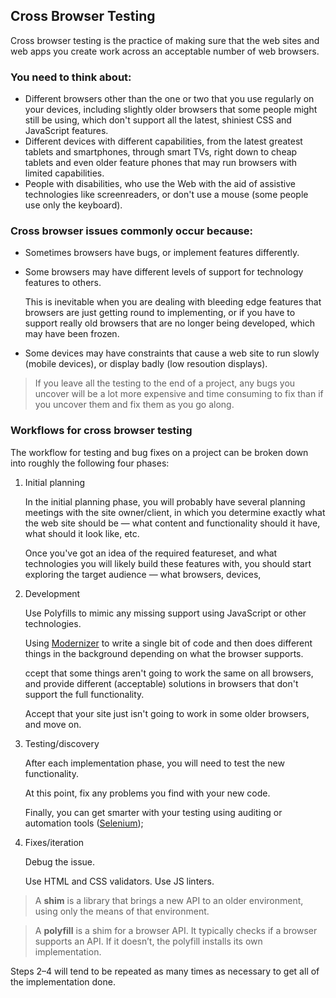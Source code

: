 ## Cross Browser Testing
Cross browser testing is the practice of making sure that the web sites and web apps you create work across an acceptable number of web browsers.

### You need to think about:
* Different browsers other than the one or two that you use regularly on your devices, including slightly older browsers that some people might still be using, which don't support all the latest, shiniest CSS and JavaScript features.
* Different devices with different capabilities, from the latest greatest tablets and smartphones, through smart TVs, right down to cheap tablets and even older feature phones that may run browsers with limited capabilities.
* People with disabilities, who use the Web with the aid of assistive technologies like screenreaders, or don't use a mouse (some people use only the keyboard).

### Cross browser issues commonly occur because:
* Sometimes browsers have bugs, or implement features differently.

* Some browsers may have different levels of support for technology features to others. 

    This is inevitable when you are dealing with bleeding edge features that browsers are just getting round to implementing, or if you have to support really old browsers that are no longer being developed, which may have been frozen.

* Some devices may have constraints that cause a web site to run slowly (mobile devices), or display badly (low resoution displays). 

> If you leave all the testing to the end of a project, any bugs you uncover will be a lot more expensive and time consuming to fix than if you uncover them and fix them as you go along.

### Workflows for cross browser testing
The workflow for testing and bug fixes on a project can be broken down into roughly the following four phases:
1. Initial planning

    In the initial planning phase, you will probably have several planning meetings with the site owner/client, in which you determine exactly what the web site should be — what content and functionality should it have, what should it look like, etc.

    Once you've got an idea of the required featureset, and what technologies you will likely build these features with, you should start exploring the target audience — what browsers, devices, 

2. Development

    Use Polyfills to mimic any missing support using JavaScript or other technologies.

    Using [Modernizer](https://modernizr.com/) to write a single bit of code and then does different things in the background depending on what the browser supports.

    ccept that some things aren't going to work the same on all browsers, and provide different (acceptable) solutions in browsers that don't support the full functionality. 

    Accept that your site just isn't going to work in some older browsers, and move on.

3. Testing/discovery

    After each implementation phase, you will need to test the new functionality.

    At this point, fix any problems you find with your new code.

    Finally, you can get smarter with your testing using auditing or automation tools ([Selenium](http://www.seleniumhq.org/));

4. Fixes/iteration

    Debug the issue.
    
    Use HTML and CSS validators. Use JS linters.

> A __shim__ is a library that brings a new API to an older environment, using only the means of that environment.

> A __polyfill__ is a shim for a browser API. It typically checks if a browser supports an API. If it doesn’t, the polyfill installs its own implementation.

Steps 2–4 will tend to be repeated as many times as necessary to get all of the implementation done.

